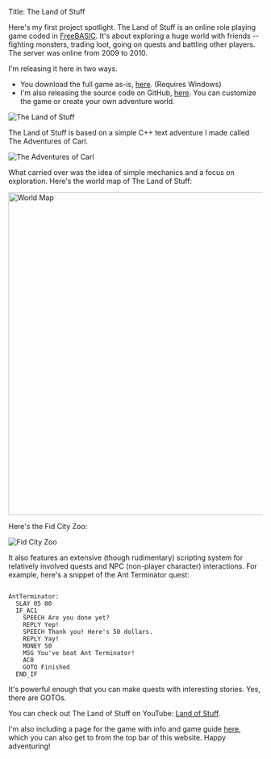 Title: The Land of Stuff

Here's my first project spotlight. The Land of Stuff is an online role playing game coded in [FreeBASIC](http://freebasic.net). It's about exploring a huge world with friends -- fighting monsters, trading loot, going on quests and battling other players. The server was online from 2009 to 2010.

I'm releasing it here in two ways.

* You download the full game as-is, [here](http://wanganzhou.com/downloads/land-of-stuff.zip). (Requires Windows)
* I'm also releasing the source code on GitHub, [here](https://github.com/losmmorpg/land-of-stuff). You can customize the game or create your own adventure world.

![The Land of Stuff](http://wanganzhou.com/images/los/people.png)

The Land of Stuff is based on a simple C++ text adventure I made called The Adventures of Carl.

![The Adventures of Carl](http://wanganzhou.com/images/los/carl.png)

What carried over was the idea of simple mechanics and a focus on exploration.
Here's the world map of The Land of Stuff:

<img src="http://wanganzhou.com/images/los/map.png" alt="World Map" style="width: 640px;"/>

Here's the Fid City Zoo:

![Fid City Zoo](http://wanganzhou.com/images/los/screen15.png)

It also features an extensive (though rudimentary) scripting system for relatively involved quests and NPC (non-player character) interactions. For example, here's a snippet of the Ant Terminator quest:
<pre><code class="nohighlight">
AntTerminator:
  SLAY 05 00
  IF_AC1
    SPEECH Are you done yet?
    REPLY Yep!
    SPEECH Thank you! Here's 50 dollars.
    REPLY Yay!
    MONEY 50
    MSG You've beat Ant Terminator!
    AC0
    GOTO Finished
  END_IF
</code></pre>
It's powerful enough that you can make quests with interesting stories. Yes, there are GOTOs.

You can check out The Land of Stuff on YouTube: [Land of Stuff](https://www.youtube.com/playlist?list=PLC03806BA687F460A).

I'm also including a page for the game with info and game guide [here](http://wanganzhou.com/land-of-stuff.html), which you can also get to from the top bar of this website. Happy adventuring!
